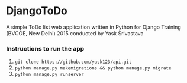 # DjangoToDo
A simple ToDo list web application written in Python for Django Training (BVCOE, New Delhi) 2015 conducted by Yask Srivastava

### Instructions to run the app

1. `git clone https://github.com/yask123/api.git `
2. `python manage.py makemigrations && python manage.py migrate`
3. `python manage.py runserver`

